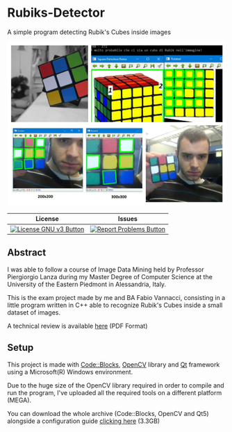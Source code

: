 # Rubiks-Detector
A simple program detecting Rubik's Cubes inside images

![Rubik's Cubes Detector Preview](preview.jpg)

|License|Issues|
|---------|---------|
| [![License GNU v3 Button](https://img.shields.io/badge/License-GNU%20v3-green.svg)](https://github.com/subwave07/Rubiks-Detector/blob/master/LICENSE) | [![Report Problems Button](https://img.shields.io/badge/Report-Problems-red.svg)](https://github.com/subwave07/Rubiks-Detector/issues)|

## Abstract
I was able to follow a course of Image Data Mining held by Professor Piergiorgio Lanza during my Master 
Degree of Computer Science at the University of the Eastern Piedmont in Alessandria, Italy.

This is the exam project made by me and BA Fabio Vannacci, consisting in a little program written in C++ 
able to recognize Rubik's Cubes inside a small dataset of images.

A technical review is available [here](docs/TechnicalNotes.pdf) (PDF Format)

## Setup
This project is made with [Code::Blocks](http://www.codeblocks.org/), [OpenCV](https://opencv.org/) library and [Qt](https://www.qt.io/)
framework using a Microsoft(R) Windows environment.

Due to the huge size of the OpenCV library required in order to compile and run the program, I've uploaded all
the required tools on a different platform (MEGA). 

You can download the whole archive (Code::Blocks, OpenCV and Qt5) alongside a configuration guide 
[clicking here](https://mega.nz/#!MBM2jDLI!bQlDFwBV1tw44f0DQE9TpLObNn6fJaroYd1UzNy_buE) (3.3GB)
